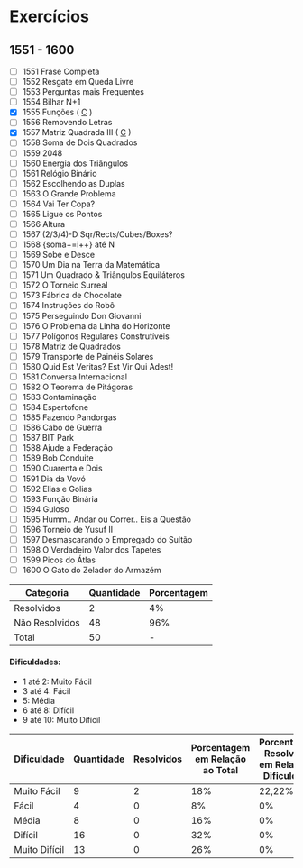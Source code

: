 # Exercícios
## 1551 - 1600

- [ ] 1551	Frase Completa
- [ ] 1552	Resgate em Queda Livre
- [ ] 1553	Perguntas mais Frequentes
- [ ] 1554	Bilhar N+1
- [x] 1555	Funções ( [C](https://github.com/thiagoeletronicag7/BeeCrowd/blob/main/C%C3%B3digos/1551%20-%201600/1555%20-%20Fun%C3%A7%C3%B5es/1555%20-%20Fun%C3%A7%C3%B5es.c) )
- [ ] 1556	Removendo Letras
- [x] 1557	Matriz Quadrada III ( [C](https://github.com/thiagoeletronicag7/BeeCrowd/blob/main/C%C3%B3digos/1551%20-%201600/1557%20-%20Matriz%20Quadrada%20III/1557%20-%20Matriz%20Quadrada%20III.c) )
- [ ] 1558	Soma de Dois Quadrados
- [ ] 1559	2048
- [ ] 1560	Energia dos Triângulos
- [ ] 1561	Relógio Binário
- [ ] 1562	Escolhendo as Duplas
- [ ] 1563	O Grande Problema
- [ ] 1564	Vai Ter Copa?
- [ ] 1565	Ligue os Pontos
- [ ] 1566	Altura
- [ ] 1567	(2/3/4)-D Sqr/Rects/Cubes/Boxes?
- [ ] 1568	{soma+=i++} até N
- [ ] 1569	Sobe e Desce
- [ ] 1570	Um Dia na Terra da Matemática
- [ ] 1571	Um Quadrado & Triângulos Equiláteros
- [ ] 1572	O Torneio Surreal
- [ ] 1573	Fábrica de Chocolate
- [ ] 1574	Instruções do Robô
- [ ] 1575	Perseguindo Don Giovanni
- [ ] 1576	O Problema da Linha do Horizonte
- [ ] 1577	Polígonos Regulares Construtíveis
- [ ] 1578	Matriz de Quadrados
- [ ] 1579	Transporte de Painéis Solares
- [ ] 1580	Quid Est Veritas? Est Vir Qui Adest!
- [ ] 1581	Conversa Internacional
- [ ] 1582	O Teorema de Pitágoras
- [ ] 1583	Contaminação
- [ ] 1584	Espertofone
- [ ] 1585	Fazendo Pandorgas
- [ ] 1586	Cabo de Guerra
- [ ] 1587	BIT Park
- [ ] 1588	Ajude a Federação
- [ ] 1589	Bob Conduite
- [ ] 1590	Cuarenta e Dois
- [ ] 1591	Dia da Vovó
- [ ] 1592	Elias e Golias
- [ ] 1593	Função Binária
- [ ] 1594	Guloso
- [ ] 1595	Humm.. Andar ou Correr.. Eis a Questão
- [ ] 1596	Torneio de Yusuf II
- [ ] 1597	Desmascarando o Empregado do Sultão
- [ ] 1598	O Verdadeiro Valor dos Tapetes
- [ ] 1599	Picos do Átlas
- [ ] 1600	O Gato do Zelador do Armazém

| Categoria  | Quantidade | Porcentagem |
| ------------- | ------------- | ------------- |
| Resolvidos | 2 | 4% |
| Não Resolvidos  | 48 | 96% |
| Total  | 50 | - |

#### Dificuldades:
- 1 até 2: Muito Fácil
- 3 até 4: Fácil
- 5: Média
- 6 até 8: Difícil
- 9 até 10: Muito Difícil

| Dificuldade | Quantidade | Resolvidos | Porcentagem em Relação ao Total | Porcentagem Resolvidos em Relação à Dificuldade|
| ------------- | ------------- | ------------- | ------------- | ------------- |
| Muito Fácil | 9 | 2 | 18% | 22,22% |
| Fácil | 4 | 0 | 8% | 0% |
| Média | 8 | 0 | 16% | 0% |
| Difícil | 16 | 0 | 32% | 0% |
| Muito Difícil | 13 | 0 | 26% | 0% |


